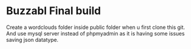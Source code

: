 # Buzzabl Final build

Create a wordclouds folder inside public folder when u first clone this git.
And use mysql server instead of phpmyadmin as it is having some issues saving json datatype.
